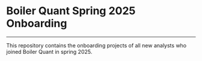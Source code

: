 # Boiler Quant Spring 2025 Onboarding
______

This repository contains the onboarding projects of all new analysts who joined Boiler Quant in spring 2025.
